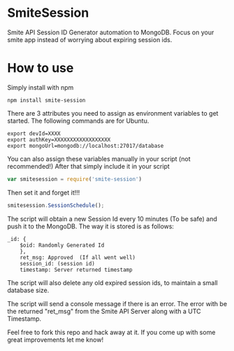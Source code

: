# SmiteSession
Smite API Session ID Generator automation to MongoDB.  Focus on your smite app instead of worrying about expiring session ids.

# How to use
Simply install with npm

```
npm install smite-session
```

There are 3 attributes you need to assign as environment variables to get started.
The following commands are for Ubuntu.

```
export devId=XXXX
export authKey=XXXXXXXXXXXXXXXXXX
export mongoUrl=mongodb://localhost:27017/database
```

You can also assign these variables manually in your script (not recommended!)
After that simply include it in your script

```javascript
var smitesession = require('smite-session')
```

Then set it and forget it!!!

```javascript
smitesession.SessionSchedule();
```

The script will obtain a new Session Id every 10 minutes (To be safe) and push
it to the MongoDB. The way it is stored is as follows:

```
_id: {
    $oid: Randomly Generated Id
    },
    ret_msg: Approved  (If all went well)
    session_id: (session id)
    timestamp: Server returned timestamp
```

The script will also delete any old expired session ids, to maintain
a small database size.

The script will send a console message if there is an error.
The error with be the returned "ret_msg" from the Smite API Server along with a UTC Timestamp.

Feel free to fork this repo and hack away at it.  If you come up with some
great improvements let me know!